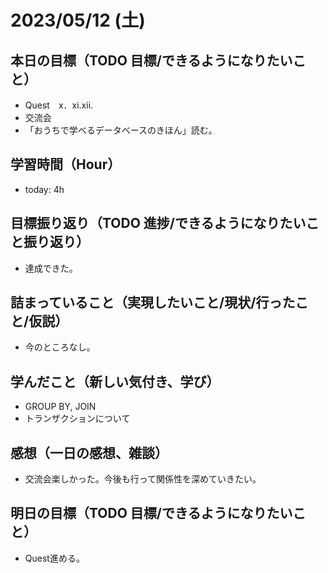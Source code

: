 # 2023/05/12 (土)

## 本日の目標（TODO 目標/できるようになりたいこと）

- Quest　x．xi.xii.
- 交流会
- 「おうちで学べるデータベースのきほん」読む。

## 学習時間（Hour）

- today: 4h

## 目標振り返り（TODO 進捗/できるようになりたいこと振り返り）

- 達成できた。

## 詰まっていること（実現したいこと/現状/行ったこと/仮説）

- 今のところなし。

## 学んだこと（新しい気付き、学び）

- GROUP BY, JOIN
- トランザクションについて

## 感想（一日の感想、雑談）

- 交流会楽しかった。今後も行って関係性を深めていきたい。

## 明日の目標（TODO 目標/できるようになりたいこと）

- Quest進める。
